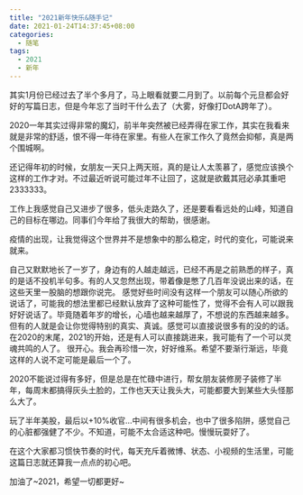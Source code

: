 ```yaml
---
title: "2021新年快乐&随手记"
date: 2021-01-24T14:37:45+08:00
categories:
  - 随笔
tags:
  - 2021
  - 新年
---
```


其实1月份已经过去了半个多月了，马上眼看就要二月到了。以前每个元旦都会好好的写篇日志，但是今年忘了当时干什么去了（大雾，好像打DotA跨年了）。

2020一年其实过得非常的魔幻，前半年突然被已经弄得在家工作，其实在我看来就是非常的舒适，恨不得一年待在家里。有些人在家工作久了竟然会抑郁，真是两个围城啊。

还记得年初的时候，女朋友一天只上两天班，真的是让人太羡慕了，感觉应该换个这样的工作才对。不过最近听说可能过年不让回了，这就是欲戴其冠必承其重吧2333333。

工作上我感觉自己又进步了很多，低头走路久了，还是要看看远处的山峰，知道自己的目标在哪边。同事们今年给了我很大的帮助，很感谢。

疫情的出现，让我觉得这个世界并不是想象中的那么稳定，时代的变化，可能说来就来。

自己又默默地长了一岁了，身边有的人越走越远，已经不再是之前熟悉的样子，真的是话不投机半句多。有的人又忽然出现，带着像是憋了几百年没说出来的话，在这些天里一股脑的想跟你说完。
感觉好些时间没有这样一个朋友可以随心所欲的说话了，可能我的想法里都已经默认放弃了这种可能性了，觉得不会有人可以跟我好好说话了。毕竟随着年岁的增长，心墙也越来越厚了，不想说的东西越来越多。
但有的人就是会让你觉得特别的真实、真诚。感觉可以直接说很多有的没的的话。在2020的末尾，2021的开始，还是有人可以直接跳进来，我可能有了一个可以灵魂共鸣的人了。
很开心。我会再珍惜一次，好好维系。希望不要渐行渐远，毕竟这样的人说不定可能是最后一个了。

2020不能说过得有多好，但是总是在忙碌中进行，帮女朋友装修房子装修了半年，每周末都搞得灰头土脸的，工作也天天让我头大，可能都要大到某些大头怪那么大了。

玩了半年美股，最后以+10%收官…中间有很多机会，也中了很多陷阱，感觉自己的心脏都强健了不少。不知道，可能不太合适这种吧。慢慢玩耍好了。

在这个大家都习惯快节奏的时代，每天充斥着微博、状态、小视频的生活里，可能这篇日志就还算我一点点的初心吧。

加油了~2021，希望一切都更好~
